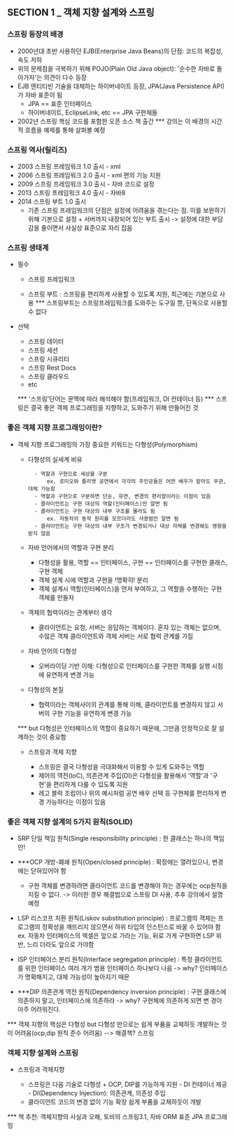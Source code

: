 ## SECTION 1 _ 객체 지향 설계와 스프링


### 스프링 등장의 배경

- 2000년대 초반 사용하던 EJB(Enterprise Java Beans)의 단점: 코드의 복잡성, 속도 저하
- 위의 문제점을 극복하기 위해 POJO(Plain Old Java object): '순수한 자바로 돌아가자'는 의견이 다수 등장
- EJB 엔티티빈 기술을 대체하는 하이버네이트 등장, JPA(Java Persistence API)가 자바 표준이 됨
    - JPA == 표준 인터페이스
    - 하이버네이트, EclipseLink, etc == JPA 구현체들
- 2002년 스프링 핵심 코드를 포함한 오픈 소스 책 출간
    *** 강의는 이 배경의 시간적 흐름을 예제를 통해 살펴볼 예정


### 스프링 역사(릴리즈)

   - 2003 스프링 프레임워크 1.0 출시 - xml
   - 2006 스프링 프레임워크 2.0 출시 - xml 편의 기능 지원
   - 2009 스프링 프레임워크 3.0 출시 - 자바 코드로 설정
   - 2013 스프링 프레임워크 4.0 출시 - 자바8
   - 2014 스프링 부트 1.0 출시
       - 기존 스프링 프레임워크의 단점은 설정에 어려움을 겪는다는 점. 이를 보완하기 위해 기본으로 설정 + 서버까지 내장되어 있는 부트 출시 -> 설정에 대한 부담감을 줄이면서 사실상 표준으로 자리 잡음


### 스프링 생태계

- 필수
    - 스프링 프레임워크

    - 스프링 부트 
            : 스프링을 편리하게 사용할 수 있도록 지원, 최근에는 기본으로 사용
            *** 스프링부트는 스프링프레임워크를 도와주는 도구일 뿐, 단독으로 사용할 수 없다
    
- 선택
    - 스프링 데이터
    - 스프링 세션
    - 스프링 시큐리티
    - 스프링 Rest Docs
    - 스프링 클라우드
    - etc

    *** '스프링'단어는 문맥에 따라 해석해야 함(프레임워크, DI 컨테이너 등)
    *** 스프링은 결국 좋은 객체 프로그래밍을 지향하고, 도와주기 위해 만들어진 것


### 좋은 객체 지향 프로그래밍이란?

- 객체 지향 프로그래밍의 가장 중요한 키워드는 다형성(Polymorphism)
        
    * 다형성의 실세계 비유

            - 역할과 구현으로 세상을 구분
                ex. 로미오와 줄리엣 공연에서 각각의 주인공들은 어떤 배우가 맡아도 무관, 대체 가능함
            - 역할과 구현으로 구분하면 단순, 유연, 변경의 편리함이라는 이점이 있음
            - 클라이언트는 구현 대상의 역할(인터페이스)만 알면 됨
            - 클라이언트는 구현 대상의 내부 구조를 몰라도 됨
                ex. 자동차의 동작 원리를 모르더라도 사용범만 알면 됨
            - 클라이언트는 구현 대상의 내부 구조가 변경되거나 대상 자체를 변경해도 영향을 받지 않음

    * 자바 언어에서의 역할과 구현 분리
        - 다형성을 활용, 역할 == 인터페이스, 구현 == 인터페이스를 구현한 클래스, 구현 객체
        - 객체 설계 시에 역할과 구현을 !명확히! 분리
        - 객체 설계시 역할(인터페이스)을 먼저 부여하고, 그 역할을 수행하는 구현 객체를 만들자
    
    * 객체의 협력이라는 관계부터 생각
        - 클라이언트는 요청, 서버는 응답하는 객체이다. 혼자 있는 객체는 없으며, 수많은 객체 클라이언트와 객체 서버는 서로 협력 관계를 가짐

    * 자바 언어의 다형성
        - 오버라이딩 기반 이헤: 다형성으로 인터페이스를 구현한 객체를 실행 시점에 유연하게 변경 가능

    * 다형성의 본질
        - 협력이라는 객체사이의 관계를 통해 이해, 클라이언트를 변경하지 않고 서버의 구현 기능을 유연하게 변경 가능

    *** but 다형성은 인터페이스의 역할이 중요하기 때문에, 그만큼 안정적으로 잘 설계하는 것이 중요함
    
    * 스프링과 객체 지향

        - 스프링은 결국 다형성을 극대화해서 이용할 수 있게 도와주는 역할
        - 제어의 역전(IoC), 의존관계 주입(DI)은 다형성을 활용해서 '역할'과 '구현'을 편리하게 다룰 수 있도록 지원
        - 레고 블럭 조립이나 위의 예시처럼 공연 배우 선택 등 구현체를 편리하게 변경 가능하다는 이점이 있음


### 좋은 객체 지향 설계의 5가지 원칙(SOLID)

 - SRP 단일 책임 원칙(Single responsibility principle)
    : 한 클래스는 하나의 책임만!

 - ***OCP 개방-폐쇄 원칙(Open/closed principle)
    : 확장에는 열려있으나, 변경에는 닫혀있어야 함
    - 구현 객체를 변경하려면 클라이언트 코드를 변경해야 하는 경우에는 ocp원칙을 지킬 수 없다.
        -> 이러한 경우 해결법으로 스프링 DI 사용, 추후 강의에서 설명 예정

- LSP 리스코프 치환 원칙(Liskov substitution principle)
    : 프로그램의 객체는 프로그램의 정확성을 깨뜨리지 않으면서 하위 타입의 인스턴스로 바꿀 수 있어야 함
        ex. 자동차 인터페이스의 엑셀은 앞으로 가라는 기능, 뒤로 가게 구현하면 LSP 위반, 느리 더라도 앞으로 가야함

- ISP 인터페이스 분리 원칙(Interface segregation principle)
    : 특정 클라이언트를 위한 인터페이스 여러 개가 범용 인터페이스 하나보다 나음
        -> why? 인터페이스가 명확해지고, 대체 가능성이 높아지기 때문

- ***DIP 의존관계 역전 원칙(Dependency inversion principle)
    : 구현 클래스에 의존하지 말고, 인터페이스에 의존하라 -> why? 구현체에 의존하게 되면 변 경이 아주 어려워진다.

*** 객체 지향의 핵심은 다형성 but 다형성 만으로는 쉽게 부품을 교체하듯 개발하는 것이 어려움(ocp,dip 원칙 준수 어려움) --> 해결책? 스프링


### 객체 지향 설계와 스프링

* 스프링과 객체지향
        
    - 스프링은 다음 기술로 다형성 + OCP, DIP를 가능하게 지원
            - DI 컨테이너 제공
            - DI(Dependency Injection): 의존관계, 의존성 주입
    - 클라이언트 코드의 변경 없이 기능 확장 쉽게 부품을 교체하듯이 개발

*** 책 추천: 객체지향의 사실과 오해, 토비의 스프링3.1, 자바 ORM 표준 JPA 프로그래밍 
